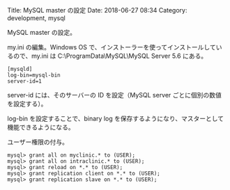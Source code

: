Title: MySQL master の設定
Date: 2018-06-27 08:34
Category: development, mysql

MySQL master の設定。

my.ini の編集。Windows OS で、インストーラーを使ってインストールしているので、my.ini は C:\ProgramData\MySQL\MySQL Server 5.6 にある。

```
[mysqld]
log-bin=mysql-bin
server-id=1
```

server-id には、そのサーバーの ID を設定（MySQL server ごとに個別の数値を設定する）。

log-bin を設定することで、binary log を保存するようになり、マスターとして機能できるようになる。

ユーザー権限の付与。

```
mysql> grant all on myclinic.* to (USER);
mysql> grant all on intraclinic.* to (USER);
mysql> grant reload on *.* to (USER);
mysql> grant replication client on *.* to (USER);
mysql> grant replication slave on *.* to (USER);
```

